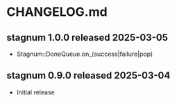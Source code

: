 
# CHANGELOG.md


## stagnum 1.0.0 released 2025-03-05

* Stagnum::DoneQueue.on_(success|failure|pop)


## stagnum 0.9.0 released 2025-03-04

* Initial release

